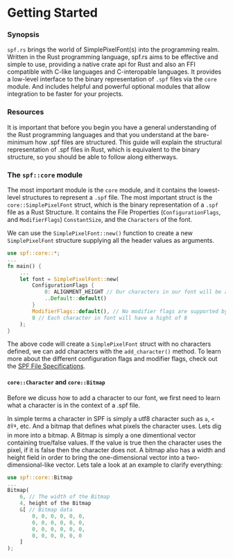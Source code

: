# Getting Started
### Synopsis
`spf.rs` brings the world of SimplePixelFont(s) into the programming realm. Written in the Rust programming language, spf.rs aims to be effective and simple to use, providing a native crate api for Rust and also an FFI compatible with C-like languages and C-interopable languages. It provides a low-level interface to the binary representation of `.spf` files via the `core` module. And includes helpful and powerful optional modules that allow integration to be faster for your projects.
### Resources
It is important that before you begin you have a general understanding of the Rust programming languages and that you understand at the bare-minimum how .spf files are structured. This guide will explain the structural representation of .spf files in Rust, which is equivalent to the binary structure, so you should be able to follow along eitherways.
### The `spf::core` module
The most important module is the `core` module, and it contains the lowest-level structures to represent a `.spf` file. The most important struct is the `core::SimplePixelFont` struct, which is the binary representation of a `.spf` file as a Rust Structure.  It contains the File Properties (`ConfigurationFlags`,  and `ModifierFlags`) `ConstantSize`, and the `Characters` of the font.  
  
We can use the `SimplePixelFont::new()` function to create a new `SimplePixelFont` structure supplying all the header values as arguments.
```rs
use spf::core::*;
...
fn main() {
    ...
    let font = SimplePixelFont::new(
        ConfigurationFlags {
            0: ALIGNMENT_HEIGHT // Our characters in our font will be aligned by height, and thus will have the same height.
            ..Default::default()
        }
        ModifierFlags::default(), // No modifier flags are supported by spf.rs, we can ignore this field.
        8 // Each character in font will have a hight of 8
    );
}
```
The above code will create a `SimplePixelFont` struct with no characters defined, we can add characters with the `add_character()` method. To learn more about the different configuration flags and modifier flags, check out the [SPF File Specifications]().
#### `core::Character` and `core::Bitmap`
Before we dicuss how to add a character to our font, we first need to learn what a character is in the context of a .spf file.
  
In simple terms a character in SPF is simply a utf8 character such as `a`, `<` `ðŸª`, etc. And a bitmap that defines what pixels the character uses. Lets dig in more into a bitmap. A Bitmap is simply a one dimentional vector containing true/false values. If the value is true then the character uses the pixel, if it is false then the character does not. A bitmap also has a width and height field in order to bring the one-dimensional vector into a two-dimensional-like vector. Lets tale a look at an example to clarify everything:
```rs
use spf::core::Bitmap
...
Bitmap(
    6, // The width of the Bitmap
    4, height of the Bitmap
    &[ // Bitmap data
        0, 0, 0, 0, 0, 0,
        0, 0, 0, 0, 0, 0,
        0, 0, 0, 0, 0, 0,
        0, 0, 0, 0, 0, 0
    ]
);
        